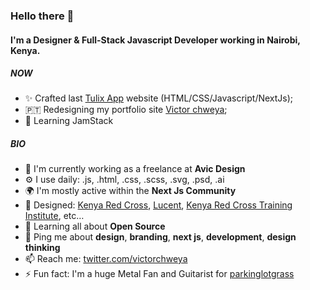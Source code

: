 ### Hello there 👋

#### I'm a Designer & Full-Stack Javascript Developer working in Nairobi, Kenya.

##### NOW

- ✨ Crafted last [Tulix App](https://tulix.app) website (HTML/CSS/Javascript/NextJs);
- 🇵🇹 Redesigning my portfolio site [Victor chweya](https://victorchweya.com);
- 🍑 Learning JamStack

##### BIO

- 🏢 I'm currently working as a freelance at **Avic Design**
- ⚙️ I use daily: .js, .html, .css, .scss, .svg, .psd, .ai
- 🌍 I'm mostly active within the **Next Js Community**
- 💅 Designed: [Kenya Red Cross](http://www.redcross.or.ke/alphasite/), [Lucent](https://lucent.ke/), [Kenya Red Cross Training Institute](https://www.krcti.ac.ke/), etc…
- 🌱 Learning all about **Open Source**
- 💬 Ping me about **design**, **branding**, **next js**, **development**, **design thinking**
- 📫 Reach me: [twitter.com/victorchweya](https://twitter.com/victorchweya)
- ⚡️ Fun fact: I'm a huge Metal Fan and Guitarist for [parkinglotgrass](https://parkinglotgrass.com)
